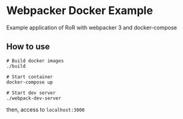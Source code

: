 # Webpacker Docker Example

Example application of RoR with webpacker 3 and docker-compose

## How to use

```console
# Build docker images
./build

# Start container
docker-compose up

# Start dev server
./webpack-dev-server
```

then, access to `localhost:3000`

